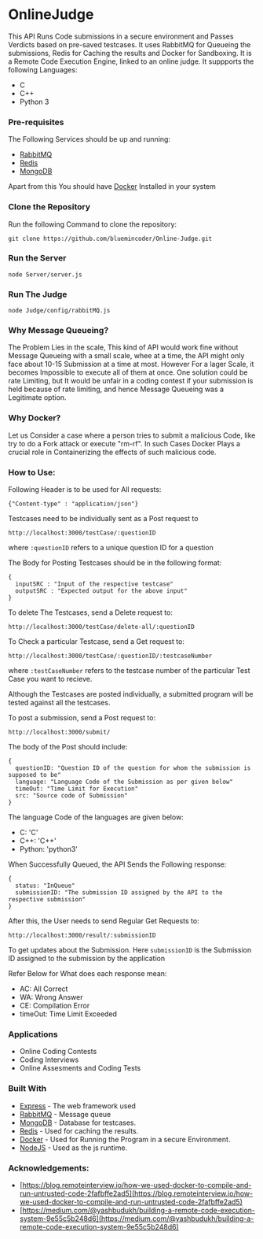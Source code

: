 # OnlineJudge

This API Runs Code submissions in a secure environment and Passes Verdicts based
 on pre-saved testcases. It uses RabbitMQ for Queueing the submissions, Redis for Caching the results and Docker for Sandboxing. It is a Remote Code Execution Engine, linked to an online judge. It suppports the following Languages:

 * C
 * C++
 * Python 3

 ### Pre-requisites

 The Following Services should be up and running:
 * [RabbitMQ](https://www.rabbitmq.com/download.html)
 * [Redis](https://redis.io/download)
 * [MongoDB](https://docs.mongodb.com/manual/installation/)

 Apart from this You should have [Docker](https://docs.docker.com/engine/install/) Installed in your system

 ### Clone the Repository

 Run the following Command to clone the repository:
 ```
git clone https://github.com/bluemincoder/Online-Judge.git
 ```

 ### Run the Server

 ```
node Server/server.js
 ```

 ### Run The Judge

 ```
node Judge/config/rabbitMQ.js
 ```

 ### Why Message Queueing?

 The Problem Lies in the scale, This kind of API would work fine without Message Queueing with a small scale, whee at a time, the API might only face about 10-15 Submission at a time at most. However For a lager Scale, it becomes Impossible to execute all of them at once. One solution could be rate Limiting, but It would be unfair in a coding contest if your submission is held because of rate limiting, and hence Message Queueing was a Legitimate option.

 ### Why Docker?

 Let us Consider a case where a person tries to submit a malicious Code, like try to do a Fork attack or execute "rm-rf". In such Cases Docker Plays a crucial role in Containerizing the effects of such malicious code.


 ### How to Use:

Following Header is to be used for All requests:
```
{"Content-type" : "application/json"}
```
Testcases need to be individually sent as a Post request to
```
http://localhost:3000/testCase/:questionID
```
where `:questionID` refers to a unique question ID for a question

The Body for Posting Testcases should be in the following format:

```
{
  inputSRC : "Input of the respective testcase"
  outputSRC : "Expected output for the above input"
}
```

To delete The Testcases, send a Delete request to:

```
http://localhost:3000/testCase/delete-all/:questionID
```

To Check a particular Testcase, send a Get request to:
```
http://localhost:3000/testCase/:questionID/:testcaseNumber
```

where `:testCaseNumber` refers to the testcase number of the particular Test Case you want to recieve.

Although the Testcases are posted individually, a submitted program will be tested against all the testcases.

To post a submission, send a Post request to:

```
http://localhost:3000/submit/
```

The body of the Post should include:

```
{
  questionID: "Question ID of the question for whom the submission is supposed to be"
  language: "Language Code of the Submission as per given below"
  timeOut: "Time Limit for Execution"
  src: "Source code of Submission"
}
```

The language Code of the languages are given below:

* C: 'C'
* C++: 'C++'
* Python: 'python3'

When Successfully Queued, the API Sends the Following response:
```
{
  status: "InQueue"
  submissionID: "The submission ID assigned by the API to the respective submission"
}
```

After this, the User needs to send Regular Get Requests to:
```
http://localhost:3000/result/:submissionID
```

To get updates about the Submission. Here `submissionID` is the Submission ID assigned to the submission by the application

Refer Below for What does each response mean:

* AC: All Correct
* WA: Wrong Answer
* CE: Compilation Error
* timeOut: Time Limit Exceeded

### Applications

* Online Coding Contests
* Coding Interviews
* Online Assesments and Coding Tests


### Built With

* [Express](https://expressjs.com/)     -  The web framework used
* [RabbitMQ](https://www.rabbitmq.com/) -  Message queue
* [MongoDB](https://www.mongodb.com/)   - Database for testcases.
* [Redis](https://redis.io/)           -  Used for caching the results.
* [Docker](https://www.docker.com/)    - Used for Running the Program in a secure Environment.
* [NodeJS](https://nodejs.org/en/)      -  Used as the js runtime.

### Acknowledgements:

* [https://blog.remoteinterview.io/how-we-used-docker-to-compile-and-run-untrusted-code-2fafbffe2ad5](https://blog.remoteinterview.io/how-we-used-docker-to-compile-and-run-untrusted-code-2fafbffe2ad5)
* [https://medium.com/@yashbudukh/building-a-remote-code-execution-system-9e55c5b248d6](https://medium.com/@yashbudukh/building-a-remote-code-execution-system-9e55c5b248d6)
